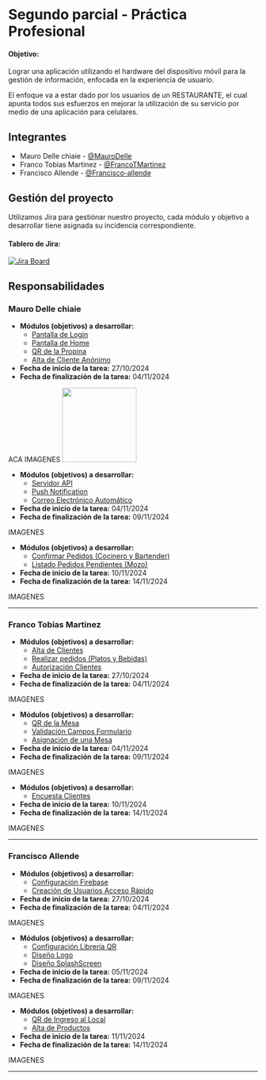 # Segundo parcial - Práctica Profesional 

#### Objetivo: 

Lograr una aplicación utilizando el hardware del dispositivo móvil para la gestión de información, enfocada en la experiencia de usuario.

El enfoque va a estar dado por los usuarios de un RESTAURANTE, el cual apunta todos sus esfuerzos en
mejorar la utilización de su servicio por medio de una aplicación para celulares.



## Integrantes

- Mauro Delle chiaie - [@MauroDelle](https://github.com/MauroDelle)
- Franco Tobias Martinez - [@FrancoTMartinez](https://github.com/FrancoTMartinez)
- Francisco Allende - [@Francisco-allende](https://github.com/francisco-allende)

## Gestión del proyecto
Utilizamos Jira para gestiónar nuestro proyecto, cada módulo y objetivo a desarrollar tiene asignada su incidencia correspondiente.
#### Tablero de Jira:
[![Jira Board](https://img.shields.io/badge/JIRA-Board-blue?style=for-the-badge&logo=Jira&logoColor=white)](https://fmfcorp.atlassian.net/jira/software/projects/SCRUM/boards/1)


## Responsabilidades

### Mauro Delle chiaie
- **Módulos (objetivos) a desarrollar:** 
    - [Pantalla de Login](https://afi-pps-2024.atlassian.net/browse/KAN-34)
    - [Pantalla de Home](https://afi-pps-2024.atlassian.net/browse/KAN-35)
    - [QR de la Propina](https://afi-pps-2024.atlassian.net/browse/KAN-10)
    - [Alta de Cliente Anónimo](https://afi-pps-2024.atlassian.net/browse/KAN-28)
- **Fecha de inicio de la tarea:** 27/10/2024 
- **Fecha de finalización de la tarea:** 04/11/2024 

 ACA IMAGENES
<img src="https://github.com/user-attachments/assets/85cdc790-d634-4eed-a1d2-c22a8b35ff99" width="150">



 - **Módulos (objetivos) a desarrollar:** 
    - [Servidor API](https://afi-pps-2024.atlassian.net/browse/KAN-29)
    - [Push Notification](https://afi-pps-2024.atlassian.net/browse/KAN-19)
    - [Correo Electrónico Automático](https://afi-pps-2024.atlassian.net/browse/KAN-20)
- **Fecha de inicio de la tarea:** 04/11/2024 
- **Fecha de finalización de la tarea:** 09/11/2024 

 IMAGENES

- **Módulos (objetivos) a desarrollar:** 
    - [Confirmar Pedidos (Cocinero y Bartender)](https://afi-pps-2024.atlassian.net/browse/KAN-32)
    - [Listado Pedidos Pendientes (Mozo)](https://afi-pps-2024.atlassian.net/browse/KAN-33)
- **Fecha de inicio de la tarea:** 10/11/2024 
- **Fecha de finalización de la tarea:** 14/11/2024 


 IMAGENES


---







### Franco Tobias Martinez
- **Módulos (objetivos) a desarrollar:** 
    - [Alta de Clientes](https://afi-pps-2024.atlassian.net/browse/KAN-1)
    - [Realizar pedidos (Platos y Bebidas)](https://afi-pps-2024.atlassian.net/browse/KAN-24)
    - [Autorización Clientes](https://afi-pps-2024.atlassian.net/browse/KAN-26)
- **Fecha de inicio de la tarea:** 27/10/2024 
- **Fecha de finalización de la tarea:** 04/11/2024 


IMAGENES

- **Módulos (objetivos) a desarrollar:**
    - [QR de la Mesa](https://afi-pps-2024.atlassian.net/browse/KAN-9)
    - [Validación Campos Formulario](https://afi-pps-2024.atlassian.net/browse/KAN-15)
    - [Asignación de una Mesa](https://afi-pps-2024.atlassian.net/browse/KAN-27)
- **Fecha de inicio de la tarea:** 04/11/2024 
- **Fecha de finalización de la tarea:** 09/11/2024 

IMAGENES


- **Módulos (objetivos) a desarrollar:**
    - [Encuesta Clientes](https://afi-pps-2024.atlassian.net/browse/KAN-12)
- **Fecha de inicio de la tarea:** 10/11/2024 
- **Fecha de finalización de la tarea:** 14/11/2024 


IMAGENES


---





### Francisco Allende
- **Módulos (objetivos) a desarrollar:** 
    - [Configuración Firebase](https://afi-pps-2024.atlassian.net/browse/KAN-30)
    - [Creación de Usuarios Acceso Rápido](https://afi-pps-2024.atlassian.net/browse/KAN-23)
- **Fecha de inicio de la tarea:** 27/10/2024 
- **Fecha de finalización de la tarea:** 04/11/2024 



IMAGENES


- **Módulos (objetivos) a desarrollar:** 
    - [Configuración Libreria QR](https://afi-pps-2024.atlassian.net/browse/KAN-31)
    - [Diseño Logo](https://afi-pps-2024.atlassian.net/browse/KAN-21)
    - [Diseño SplashScreen](https://afi-pps-2024.atlassian.net/browse/KAN-22)
- **Fecha de inicio de la tarea:** 05/11/2024 
- **Fecha de finalización de la tarea:** 09/11/2024 



IMAGENES


- **Módulos (objetivos) a desarrollar:** 
    - [QR de Ingreso al Local](https://afi-pps-2024.atlassian.net/browse/KAN-7)
    - [Alta de Productos](https://afi-pps-2024.atlassian.net/browse/KAN-6)
- **Fecha de inicio de la tarea:** 11/11/2024 
- **Fecha de finalización de la tarea:** 14/11/2024 

IMAGENES


---
